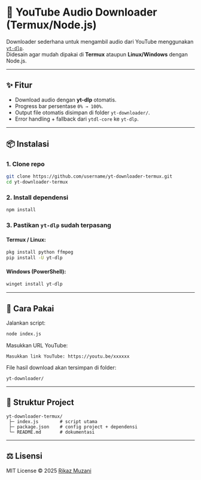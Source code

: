 # 🎵 YouTube Audio Downloader (Termux/Node.js)

Downloader sederhana untuk mengambil audio dari YouTube menggunakan [`yt-dlp`](https://github.com/yt-dlp/yt-dlp).  
Didesain agar mudah dipakai di **Termux** ataupun **Linux/Windows** dengan Node.js.

---

## ✨ Fitur
- Download audio dengan **yt-dlp** otomatis.
- Progress bar persentase `0% → 100%`.
- Output file otomatis disimpan di folder `yt-downloader/`.
- Error handling + fallback dari `ytdl-core` ke `yt-dlp`.

---

## 📦 Instalasi

### 1. Clone repo
```bash
git clone https://github.com/username/yt-downloader-termux.git
cd yt-downloader-termux
```

### 2. Install dependensi
```bash
npm install
```

### 3. Pastikan `yt-dlp` sudah terpasang
#### Termux / Linux:
```bash
pkg install python ffmpeg
pip install -U yt-dlp
```

#### Windows (PowerShell):
```powershell
winget install yt-dlp
```

---

## 🚀 Cara Pakai
Jalankan script:
```bash
node index.js
```

Masukkan URL YouTube:
```
Masukkan link YouTube: https://youtu.be/xxxxxx
```

File hasil download akan tersimpan di folder:
```
yt-downloader/
```

---

## 📂 Struktur Project
```
yt-downloader-termux/
 ├─ index.js        # script utama
 ├─ package.json    # config project + dependensi
 └─ README.md       # dokumentasi
```

---

## ⚖️ Lisensi
MIT License © 2025 [Rikaz Muzani](https://github.com/username)
